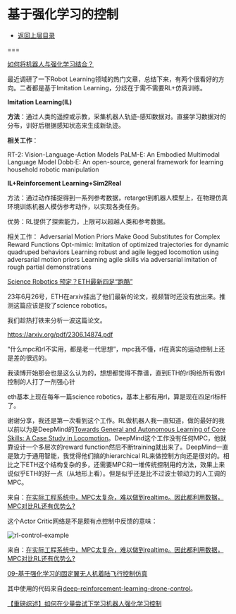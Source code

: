 # 基于强化学习的控制

* [返回上层目录](../control.md)



===

[如何将机器人与强化学习结合？](https://www.zhihu.com/question/428275198/answer/3324504444)

最近调研了一下Robot Learning领域的热门文章，总结下来，有两个很看好的方向。二者都是基于Imitation Learning，分歧在于需不需要RL+仿真训练。

**Imitation Learning(IL)**

**方法**：通过人类的遥控或示教，采集机器人轨迹-感知数据对。直接学习数据对的分布，训好后根据感知状态来生成新轨迹。

**相关工作**：

RT-2: Vision-Language-Action Models
PaLM-E: An Embodied Multimodal Language Model
Dobb·E: An open-source, general framework for learning household robotic manipulation

**IL+Reinforcement Learning+Sim2Real**

方法：通过动作捕捉得到一系列参考数据，retarget到机器人模型上，在物理仿真环境训练机器人模仿参考动作，以实现各类任务。

优势：RL提供了探索能力，上限可以超越人类和参考数据。

相关工作：
Adversarial Motion Priors Make Good Substitutes for Complex Reward Functions
Opt-mimic: Imitation of optimized trajectories for dynamic quadruped behaviors
Learning robust and agile legged locomotion using adversarial motion priors
Learning agile skills via adversarial imitation of rough partial demonstrations





[Science Robotics 预定？ETH最新四足“跑酷”](https://zhuanlan.zhihu.com/p/641918952)

23年6月26号，ETH在arxiv挂出了他们最新的论文，视频暂时还没有放出来。推测这篇应该是投了science robotics。

我们趁热打铁来分析一波这篇论文。

https://arxiv.org/pdf/2306.14874.pdf





“什么mpc和rl不实用，都是老一代思想”，mpc我不懂，rl在真实的运动控制上还是差的很远的。

我读博开始那会也是这么认为的，想想都觉得不靠谱，直到ETH的rl狗给所有做rl控制的人打了一剂强心针

eth基本上现在每年一篇science robotics，基本上都有用rl，算是现在四足rl标杆了。

谢谢分享，我还是第一次看到这个工作。RL做机器人我一直知道，做的最好的我以前以为是DeepMind的[Towards General and Autonomous Learning of Core Skills: A Case Study in Locomotion](https://arxiv.org/abs/2008.12228)。DeepMind这个工作没有任何MPC，他就靠设计一个多层次的reward function然后不断training就出来了。DeepMind一直是致力于通用智能，我觉得他们搞的hierarchical RL来做控制方向还是很对的。相比之下ETH这个结构复杂的多，还需要MPC和一堆传统控制用的方法，效果上来说似乎ETH的好一点（从地形上看）。但是似乎还是比不过波士顿动力的人工调的MPC。

来自：[在实际工程系统中，MPC太复杂，难以做到realtime。因此都利用数据，MPC对比RL还有优势么?](https://www.zhihu.com/question/402251886/answer/2449239868)



这个Actor Critic网络是不是颇有点控制中反馈的意味：

![rl-control-example](pic/rl-control-example.png)

来自：[在实际工程系统中，MPC太复杂，难以做到realtime。因此都利用数据，MPC对比RL还有优势么?](https://www.zhihu.com/question/402251886/answer/1294806970)



[09-基于强化学习的固定翼无人机着陆飞行控制仿真](https://zhuanlan.zhihu.com/p/68960762)

其中使用的代码来自[deep-reinforcement-learning-drone-control](https://github.com/tobiasfshr/deep-reinforcement-learning-drone-control)。



[【重磅综述】如何在少量尝试下学习机器人强化学习控制](https://zhuanlan.zhihu.com/p/144544347)



